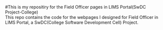 #This is my repositiry for the Field Officer pages in LIMS Portal(SwDC Project-College)
<br>
This repo contains the code for the webpages I designed for Field Officer in LIMS Portal, a SwDC(College Software Development Cell) Project.